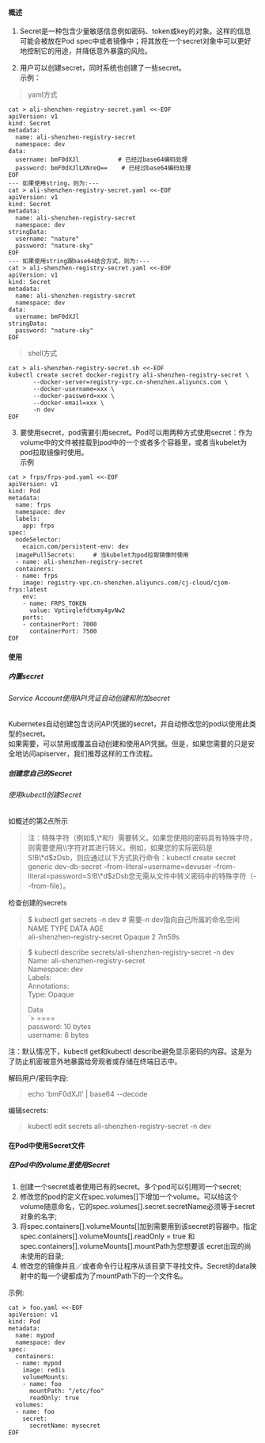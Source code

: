#### 概述
1. Secret是一种包含少量敏感信息例如密码、token或key的对象。这样的信息可能会被放在Pod spec中或者镜像中；将其放在一个secret对象中可以更好地控制它的用途，并降低意外暴露的风险。

2. 用户可以创建secret，同时系统也创建了一些secret。   
示例：
> yaml方式    
```
cat > ali-shenzhen-registry-secret.yaml <<-EOF   
apiVersion: v1
kind: Secret
metadata:
  name: ali-shenzhen-registry-secret
  namespace: dev
data:
  username: bmF0dXJl           # 已经过base64编码处理
  password: bmF0dXJlLXNreQ==    # 已经过base64编码处理
EOF
--- 如果使用string，则为:---
cat > ali-shenzhen-registry-secret.yaml <<-EOF   
apiVersion: v1
kind: Secret
metadata:
  name: ali-shenzhen-registry-secret
  namespace: dev
stringData:
  username: "nature"           
  password: "nature-sky"    
EOF
--- 如果使用string跟base64结合方式，则为:---
cat > ali-shenzhen-registry-secret.yaml <<-EOF   
apiVersion: v1
kind: Secret
metadata:
  name: ali-shenzhen-registry-secret
  namespace: dev
data:
  username: bmF0dXJl
stringData:
  password: "nature-sky"    
EOF
``` 
> shell方式    
```
cat > ali-shenzhen-registry-secret.sh <<-EOF   
kubectl create secret docker-registry ali-shenzhen-registry-secret \
       --docker-server=registry-vpc.cn-shenzhen.aliyuncs.com \
       --docker-username=xxx \
       --docker-password=xxx \
       --docker-email=xxx \
       -n dev
EOF
```

3. 要使用secret，pod需要引用secret。Pod可以用两种方式使用secret：作为volume中的文件被挂载到pod中的一个或者多个容器里，或者当kubelet为pod拉取镜像时使用。         
示例
```
cat > frps/frps-pod.yaml <<-EOF 
apiVersion: v1
kind: Pod
metadata:
  name: frps
  namespace: dev      
  labels:
    app: frps
spec:
  nodeSelector:
    ecaicn.com/persistent-env: dev
  imagePullSecrets:     # 当kubelet为pod拉取镜像时使用
  - name: ali-shenzhen-registry-secret     
  containers:
  - name: frps
    image: registry-vpc.cn-shenzhen.aliyuncs.com/cj-cloud/cjom-frps:latest
    env: 
    - name: FRPS_TOKEN
      value: Vptivqlefdtxmy4gvNw2  
    ports:
    - containerPort: 7000
      containerPort: 7500
EOF
```

#### 使用

##### 内置secret

###### Service Account使用API凭证自动创建和附加secret
Kubernetes自动创建包含访问API凭据的secret，并自动修改您的pod以使用此类型的secret。     
如果需要，可以禁用或覆盖自动创建和使用API凭据。但是，如果您需要的只是安全地访问apiserver，我们推荐这样的工作流程。

##### 创建您自己的Secret
###### 使用kubectl创建Secret       
如概述的第2点所示
> 注：特殊字符（例如$,\*和!）需要转义。如果您使用的密码具有特殊字符，则需要使用\\字符对其进行转义。例如，如果您的实际密码是S!B\*d$zDsb，则应通过以下方式执行命令：kubectl create secret generic dev-db-secret –from-literal=username=devuser –from-literal=password=S\!B\\*d\$zDsb您无需从文件中转义密码中的特殊字符（--from-file）。      

检查创建的secrets
> $ kubectl get secrets -n dev    # 需要-n dev指向自己所属的命名空间   
> NAME                          TYPE                                  DATA   AGE        
> ali-shenzhen-registry-secret   Opaque                                2      7m59s         

> $ kubectl describe secrets/ali-shenzhen-registry-secret -n dev        
> Name:         ali-shenzhen-registry-secret        
> Namespace:    dev         
> Labels:       <none>      
> Annotations:          
> Type:         Opaque      
>       
> Data      
`> ====         
> password:  10 bytes       
> username:  6 bytes        

注：默认情况下，kubectl get和kubectl describe避免显示密码的内容。这是为了防止机密被意外地暴露给旁观者或存储在终端日志中。

解码用户/密码字段:
> echo 'bmF0dXJl' | base64 --decode         

编辑secrets:
> kubectl edit secrets ali-shenzhen-registry-secret -n dev      

#### 在Pod中使用Secret文件

##### 在Pod中的volume里使用Secret
1. 创建一个secret或者使用已有的secret。多个pod可以引用同一个secret;
1. 修改您的pod的定义在spec.volumes[]下增加一个volume。可以给这个volume随意命名，它的spec.volumes[].secret.secretName必须等于secret对象的名字;
1. 将spec.containers[].volumeMounts[]加到需要用到该secret的容器中。指定spec.containers[].volumeMounts[].readOnly = true 和 spec.containers[].volumeMounts[].mountPath为您想要该 ecret出现的尚未使用的目录;
1. 修改您的镜像并且／或者命令行让程序从该目录下寻找文件。Secret的data映射中的每一个键都成为了mountPath下的一个文件名。

示例:
```
cat > foo.yaml <<-EOF 
apiVersion: v1
kind: Pod
metadata:
  name: mypod
  namespace: dev
spec:
  containers:
  - name: mypod
    image: redis
    volumeMounts:
    - name: foo
      mountPath: "/etc/foo"
      readOnly: true
  volumes:
  - name: foo
    secret:
      secretName: mysecret
EOF
```